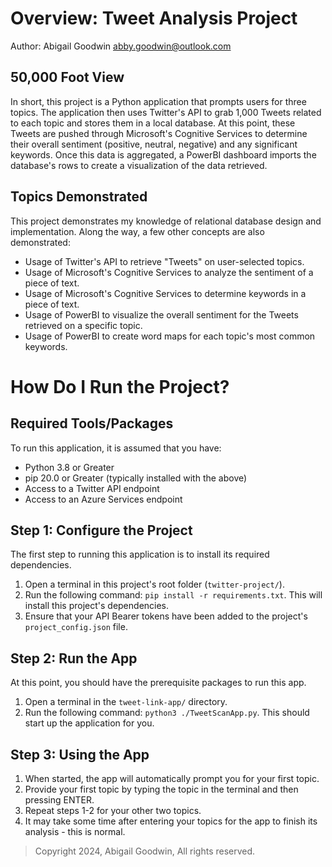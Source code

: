 # Overview: Tweet Analysis Project
Author: Abigail Goodwin <abby.goodwin@outlook.com>
## 50,000 Foot View

In short, this project is a Python application that prompts users for three topics. The application then uses Twitter's API to grab 1,000 Tweets related to each topic and stores them in a local database. At this point, these Tweets are pushed through Microsoft's Cognitive Services to determine their overall sentiment (positive, neutral, negative) and any significant keywords. Once this data is aggregated, a PowerBI dashboard imports the database's rows to create a visualization of the data retrieved.

## Topics Demonstrated

This project demonstrates my knowledge of relational database design and implementation. Along the way, a few other concepts are also demonstrated:

- Usage of Twitter's API to retrieve "Tweets" on user-selected topics.
- Usage of Microsoft's Cognitive Services to analyze the sentiment of a piece of text.
- Usage of Microsoft's Cognitive Services to determine keywords in a piece of text.
- Usage of PowerBI to visualize the overall sentiment for the Tweets retrieved on a specific topic.
- Usage of PowerBI to create word maps for each topic's most common keywords.

# How Do I Run the Project?

## Required Tools/Packages

To run this application, it is assumed that you have:

- Python 3.8 or Greater
- pip 20.0 or Greater (typically installed with the above)
- Access to a Twitter API endpoint
- Access to an Azure Services endpoint

## Step 1: Configure the Project

The first step to running this application is to install its required dependencies.

1. Open a terminal in this project's root folder (`twitter-project/`).
2. Run the following command: `pip install -r requirements.txt`. This will install this project's dependencies.
3. Ensure that your API Bearer tokens have been added to the project's `project_config.json` file.

## Step 2: Run the App

At this point, you should have the prerequisite packages to run this app.

1. Open a terminal in the `tweet-link-app/` directory.
2. Run the following command: `python3 ./TweetScanApp.py`. This should start up the application for you.

## Step 3: Using the App
1. When started, the app will automatically prompt you for your first topic.
2. Provide your first topic by typing the topic in the terminal and then pressing ENTER.
3. Repeat steps 1-2 for your other two topics.
4. It may take some time after entering your topics for the app to finish its analysis - this is normal.

> Copyright 2024, Abigail Goodwin, All rights reserved.
